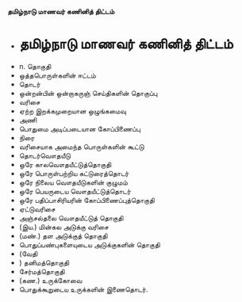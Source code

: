 **தமிழ்நாடு மாணவர் கணினித் திட்டம்**
- # தமிழ்நாடு மாணவர் கணினித் திட்டம்
- n. தொகுதி
- ஒத்தபொருள்களின் ஈட்டம்
- தொடர்
- ஒன்றன்பின் ஒன்றாகருஞ் செய்திகளின் தொகுப்பு
- வரிசை
- ஏற்ற இறக்கமுறையான ஒழுங்கமைவு
- அணி
- பொதுமை அடிப்படையான கோப்பிணைப்பு
- நிரை
- வரிசையாக அமைந்த பொருள்களின் கூட்டு
- தொடர்வௌதயீடு
- ஒரே காலவௌதயீட்டுத்தொகுதி
- ஒரே பொருள்பற்றிய கட்டுரைத்தொடர்
- ஒரே நிலைய வௌதயீடுகளின் குழுமம்
- ஒரே பெயருடைய வௌதயீட்டுத்தொடர்
- ஒரே பதிப்பாசிரியரின் கோப்பிணைப்புத்தொகுதி
- ஏட்டுவரிசை
- அஞ்சல்தலை வௌதயீட்டுத் தொகுதி
- (இய.) மின்கல அடுக்கு வரிசை
- (மண்.) தள அடுக்குத் தொகுதி
- பொதுப்பண்புகளையுடைய அடுக்குகளின் தொகுதி
- (வேதி
- ) தனிமத்தொகுதி
- சேர்மத்தொகுதி
- (கண.) உருக்கோவை
- பொதுக்கூறுடைய உருக்களின் இணைதொடர்.

